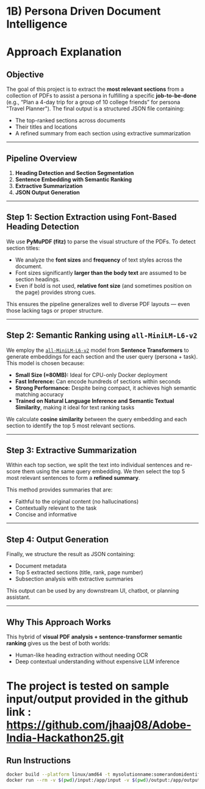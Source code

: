 # 1B) Persona Driven Document Intelligence

# Approach Explanation

## Objective

The goal of this project is to extract the **most relevant sections** from a collection of PDFs to assist a persona in fulfilling a specific **job-to-be-done** (e.g., “Plan a 4-day trip for a group of 10 college friends” for persona "Travel Planner"). The final output is a structured JSON file containing:
- The top-ranked sections across documents
- Their titles and locations
- A refined summary from each section using extractive summarization

---

## Pipeline Overview

1. **Heading Detection and Section Segmentation**
2. **Sentence Embedding with Semantic Ranking**
3. **Extractive Summarization**
4. **JSON Output Generation**

---

## Step 1: Section Extraction using Font-Based Heading Detection

We use **PyMuPDF (fitz)** to parse the visual structure of the PDFs. To detect section titles:
- We analyze the **font sizes** and **frequency** of text styles across the document.
- Font sizes significantly **larger than the body text** are assumed to be section headings.
- Even if bold is not used, **relative font size** (and sometimes position on the page) provides strong cues.

This ensures the pipeline generalizes well to diverse PDF layouts — even those lacking tags or proper structure.

---

## Step 2: Semantic Ranking using `all-MiniLM-L6-v2`

We employ the [`all-MiniLM-L6-v2`](https://huggingface.co/sentence-transformers/all-MiniLM-L6-v2) model from **Sentence Transformers** to generate embeddings for each section and the user query (persona + task). This model is chosen because:

- **Small Size (≈80MB):** Ideal for CPU-only Docker deployment
- **Fast Inference:** Can encode hundreds of sections within seconds
- **Strong Performance:** Despite being compact, it achieves high semantic matching accuracy
- **Trained on Natural Language Inference and Semantic Textual Similarity**, making it ideal for text ranking tasks

We calculate **cosine similarity** between the query embedding and each section to identify the top 5 most relevant sections.

---

##  Step 3: Extractive Summarization

Within each top section, we split the text into individual sentences and re-score them using the same query embedding. We then select the top 5 most relevant sentences to form a **refined summary**.

This method provides summaries that are:
- Faithful to the original content (no hallucinations)
- Contextually relevant to the task
- Concise and informative

---

## Step 4: Output Generation

Finally, we structure the result as JSON containing:
- Document metadata
- Top 5 extracted sections (title, rank, page number)
- Subsection analysis with extractive summaries

This output can be used by any downstream UI, chatbot, or planning assistant.

---

## Why This Approach Works

This hybrid of **visual PDF analysis + sentence-transformer semantic ranking** gives us the best of both worlds:
- Human-like heading extraction without needing OCR
- Deep contextual understanding without expensive LLM inference


# The project is tested on sample input/output provided in the github link : https://github.com/jhaaj08/Adobe-India-Hackathon25.git


## Run Instructions
```sh
docker build --platform linux/amd64 -t mysolutionname:somerandomidentifier .
docker run --rm -v $(pwd)/input:/app/input -v $(pwd)/output:/app/output --network none mysolutionname:somerandomidentifier
```

